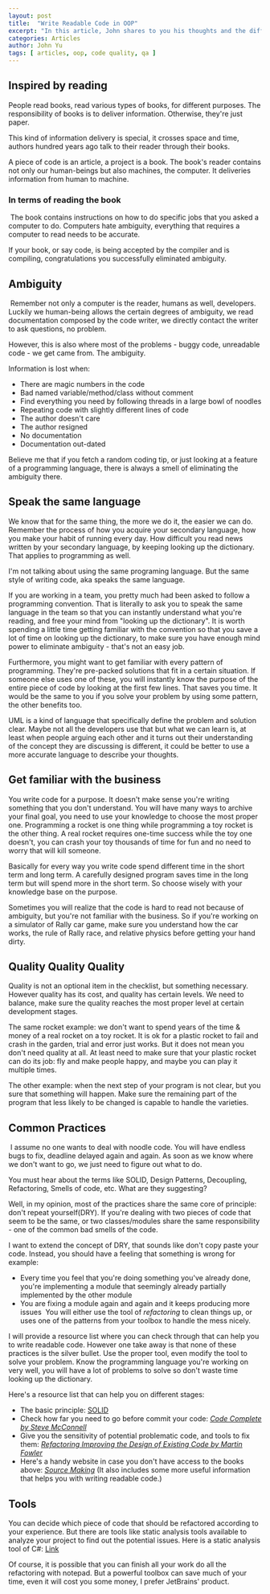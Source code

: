 ```yaml
---
layout: post
title:  "Write Readable Code in OOP"
excerpt: "In this article, John shares to you his thoughts and the different approaches to write readable code that can outlive the time."
categories: Articles
author: John Yu
tags: [ articles, oop, code quality, qa ]
---
```


## Inspired by reading

People read books, read various types of books, for different purposes. The responsibility of books is to deliver information. Otherwise, they're just paper.  

This kind of information delivery is special, it crosses space and time, authors hundred years ago talk to their reader through their books.  

A piece of code is an article, a project is a book. The book's reader contains not only our human-beings but also machines, the computer. It deliveries information from human to machine. 
​
### In terms of reading the book
​
The book contains instructions on how to do specific jobs that you asked a computer to do. Computers hate ambiguity, everything that requires a computer to read needs to be accurate.  

If your book, or say code, is being accepted by the compiler and is compiling, congratulations you successfully eliminated ambiguity. 
​
## Ambiguity
​
Remember not only a computer is the reader, humans as well, developers. Luckily we human-being allows the certain degrees of ambiguity, we read documentation composed by the code writer, we directly contact the writer to ask questions, no problem.  

However, this is also where most of the problems - buggy code, unreadable code - we get came from. The ambiguity.  

Information is lost when:  
* There are magic numbers in the code
* Bad named variable/method/class without comment
* Find everything you need by following threads in a large bowl of noodles
* Repeating code with slightly different lines of code
* The author doesn't care
* The author resigned
* No documentation
* Documentation out-dated  

Believe me that if you fetch a random coding tip, or just looking at a feature of a programming language, there is always a smell of eliminating the ambiguity there. 
​
## Speak the same language

We know that for the same thing, the more we do it, the easier we can do. Remember the process of how you acquire your secondary language, how you make your habit of running every day. How difficult you read news written by your secondary language, by keeping looking up the dictionary. That applies to programming as well.  

I'm not talking about using the same programing language. But the same style of writing code, aka speaks the same language.  

If you are working in a team, you pretty much had been asked to follow a programming convention. That is literally to ask you to speak the same language in the team so that you can instantly understand what you're reading, and free your mind from "looking up the dictionary". It is worth spending a little time getting familiar with the convention so that you save a lot of time on looking up the dictionary, to make sure you have enough mind power to eliminate ambiguity - that's not an easy job.  

Furthermore, you might want to get familiar with every pattern of programming. They're pre-packed solutions that fit in a certain situation. If someone else uses one of these, you will instantly know the purpose of the entire piece of code by looking at the first few lines. That saves you time. It would be the same to you if you solve your problem by using some pattern, the other benefits too.  

UML is a kind of language that specifically define the problem and solution clear. Maybe not all the developers use that but what we can learn is, at least when people arguing each other and it turns out their understanding of the concept they are discussing is different, it could be better to use a more accurate language to describe your thoughts. 
​
## Get familiar with the business

You write code for a purpose. It doesn't make sense you're writing something that you don't understand. You will have many ways to archive your final goal, you need to use your knowledge to choose the most proper one. Programming a rocket is one thing while programming a toy rocket is the other thing. A real rocket requires one-time success while the toy one doesn't, you can crash your toy thousands of time for fun and no need to worry that will kill someone.  

Basically for every way you write code spend different time in the short term and long term. A carefully designed program saves time in the long term but will spend more in the short term. So choose wisely with your knowledge base on the purpose.  

Sometimes you will realize that the code is hard to read not because of ambiguity, but you're not familiar with the business. So if you're working on a simulator of Rally car game, make sure you understand how the car works, the rule of Rally race, and relative physics before getting your hand dirty. 
​
## Quality Quality Quality

Quality is not an optional item in the checklist, but something necessary. However quality has its cost, and quality has certain levels. We need to balance, make sure the quality reaches the most proper level at certain development stages.  

The same rocket example: we don't want to spend years of the time & money of a real rocket on a toy rocket. It is ok for a plastic rocket to fail and crash in the garden, trial and error just works. But it does not mean you don't need quality at all. At least need to make sure that your plastic rocket can do its job: fly and make people happy, and maybe you can play it multiple times.  

The other example: when the next step of your program is not clear, but you sure that something will happen. Make sure the remaining part of the program that less likely to be changed is capable to handle the varieties. 
​
## Common Practices
​
I assume no one wants to deal with noodle code. You will have endless bugs to fix, deadline delayed again and again. As soon as we know where we don't want to go, we just need to figure out what to do.  

You must hear about the terms like SOLID, Design Patterns, Decoupling, Refactoring, Smells of code, etc. What are they suggesting?  

Well, in my opinion, most of the practices share the same core of principle: don't repeat yourself(DRY). If you're dealing with two pieces of code that seem to be the same, or two classes/modules share the same responsibility - one of the common bad smells of the code.  

I want to extend the concept of DRY, that sounds like don't copy paste your code. Instead, you should have a feeling that something is wrong for example:
- Every time you feel that you're doing something you've already done, you're implementing a module that seemingly already partially implemented by the other module
- You are fixing a module again and again and it keeps producing more issues
​
You will either use the tool of *refactoring* to clean things up, or uses one of the patterns from your toolbox to handle the mess nicely.  

I will provide a resource list where you can check through that can help you to write readable code. However one take away is that none of these practices is the silver bullet. Use the proper tool, even modify the tool to solve your problem. Know the programming language you're working on very well, you will have a lot of problems to solve so don't waste time looking up the dictionary.  

Here's a resource list that can help you on different stages:  

- The basic principle: [SOLID](https://en.wikipedia.org/wiki/SOLID)  
- Check how far you need to go before commit your code: [*Code Complete by Steve McConnell*](https://en.wikipedia.org/wiki/Code_Complete)  
- Give you the sensitivity of potential problematic code, and tools to fix them: [*Refactoring Improving the Design of Existing Code by Martin Fowler*](https://martinfowler.com/books/refactoring.html)  
- Here's a handy website in case you don't have access to the books above: [*Source Making*](https://sourcemaking.com/refactoring/smells) (It also includes some more useful information that helps you with writing readable code.)

## Tools

You can decide which piece of code that should be refactored according to your experience. But there are tools like static analysis tools available to analyze your project to find out the potential issues. Here is a static analysis tool of C#: [Link](https://stackoverflow.com/questions/38635/what-static-analysis-tools-are-available-for-c)  

Of course, it is possible that you can finish all your work do all the refactoring with notepad. But a powerful toolbox can save much of your time, even it  will cost you some money, I prefer JetBrains' product.
